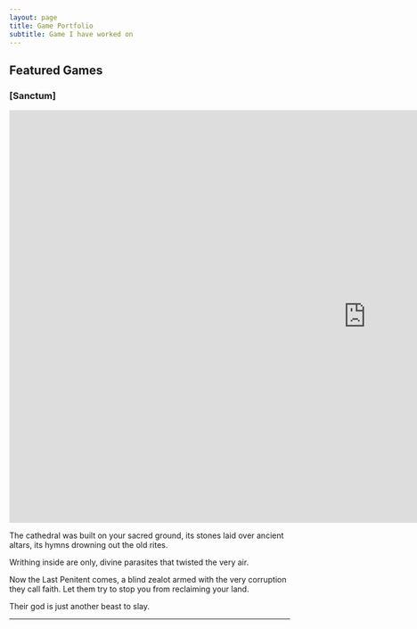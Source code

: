 ```yaml
---
layout: page
title: Game Portfolio
subtitle: Game I have worked on
---
```


## Featured Games

<style>
.game-container {
    display: flex;
    justify-content: center;
    align-items: center;
    margin: 20px 0;
}

.game-frame {
    max-width: 100%;
    height: auto;
}
</style>

### [Sanctum]
<iframe frameborder="0" src="https://itch.io/embed-upload/13665764?color=000000" allowfullscreen="" width="1280" height="740"><a href="https://trev3lyan.itch.io/sanctum">Play Sanctum on itch.io</a></iframe>

The cathedral was built on your sacred ground, its stones laid over ancient altars, its hymns drowning out the old rites. 

Writhing inside are only, divine parasites that twisted the very air.

Now the Last Penitent comes, a blind zealot armed with the very corruption they call faith. Let them try to stop you from reclaiming your land. 

Their god is just another beast to slay.

---

